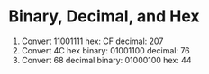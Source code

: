 # Binary, Decimal, and Hex
1. Convert 11001111
hex: CF
decimal: 207
2. Convert 4C hex
binary: 01001100
decimal: 76
3. Convert 68 decimal
binary: 01000100
hex: 44
